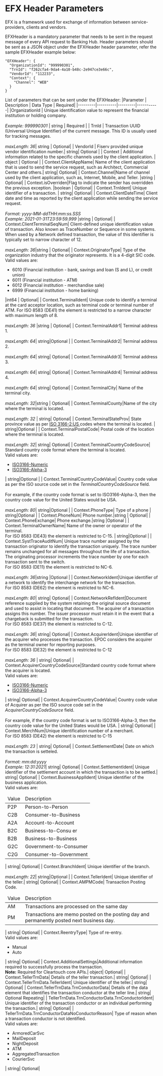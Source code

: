 # EFX Header Parameters

EFX is a framework used for exchange of information between service-providers, clients and vendors.

EFXHeader is a mandatory parameter that needs to be sent in the request message of every API request to Banking Hub. Header parameters should be sent as a JSON object under the EFXHeader header parameter, refer the sample EFXHeader example below:

```
"EFXHeader": {
  "OrganizationId": "999990301",
  "TrnId": "f262cfa4-9da4-4a10-b48c-2e947ce3e66c",
  "VendorId": "112233",
  "Context": {
    "Channel": "WEB"
  }
}

```
List of parameters that can be sent under the EFXHeader:
|Parameter | Description | Data Type | Required|
|---------|----------|---------|-----------|
|OrganizationId | Unique identification value to represent the financial institution or holding company. <br><br>*Example: 999990301* | string | Required |
| TrnId | Transaction UUID (Universal Unique Identifier) of the current message. This ID is usually used for tracking messages.<br><br> *maxLength: 36*| string | Optional|
| VendorId | Fiserv provided unique vendor identification number.| string| Optional |
| Context  | Additional information related to the specific channels used by the client application. | object  | Optional |
| Context.ClientAppName| Name of the client application that is used to send the service request, such as Architect, Commercial Center and others.| string| Optional|
| Context.Channel|Name of channel used by the client application, such as, Internet, Mobile, and Teller. |string | Optional|
| Context.isOverriden|Flag to indicate the sender has overridden the previous exception. |boolean | Optional|
| Context.TrnIdent| Unique identifier of a transaction. | string| Optional|
| Context.ClientDateTime| Client date and time as reported by the client application while sending the service request. <br><br> *Format: yyyy-MM-ddTHH:mm:ss.SSS* <br> *Example: 2021-01-31T23:59:59.999* |string | Optional|
| Context.ClientTerminalSeqNum| Client-defined unique identification value of transaction. Also known as TraceNumber or Sequence in some systems. When used by a Network defined transaction, the value of this identifier is typically set to narrow character of 12. <br><br> *maxLength: 36*|string | Optional|
| Context.OriginatorType| Type of the organization industry that the originator represents. It is a 4-digit SIC code.  <br> Valid values are: <br> <ul><li> 6010 (Financial institution - bank, savings and loan (S and L), or credit union)</li><li>6011 (Financial institution - ATM)</li> <li>6012 (Financial institution - merchandise sale)</li><li>6999 (Financial institution - home banking)</li></ul>|int64 | Optional|
| Context.TerminalIdent| Unique code to identify a terminal at the card acceptor location, such as terminal code or terminal number of ATM. For ISO 8583 (DE41) the element is restricted to a narrow character with maximum length of 8. <br><br> *maxLength: 36* |string | Optional|
| Context.TerminalAddr1| Terminal address 1. <br><br> *maxLength: 64*| string|Optional |
| Context.TerminalAddr2| Terminal address 2. <br><br> *maxLength: 64*| string| Optional|
| Context.TerminalAddr3| Terminal address 3. <br><br> *maxLength: 64*| string| Optional|
| Context.TerminalAddr4| Terminal address 4. <br><br> *maxLength: 64*| string| Optional|
| Context.TerminalCity| Name of the terminal city. <br><br> *maxLength: 32*|string | Optional|
| Context.TerminalCounty|Name of the city where the terminal is located. <br><br> *maxLength: 32* | string| Optional|
| Context.TerminalStateProv| State province value as per <a href="https://en.wikipedia.org/wiki/ISO_3166-2:US" title="Click to open in a new tab" target="_blank"> ISO 3166-2:US </a>codes where the terminal is located. | string|Optional |
| Context.TerminalPostalCode| Postal code of the location where the terminal is located. <br><br> *maxLength: 32*| string| Optional|
| Context.TerminalCountryCodeSource|  Standard country code format where the terminal is located.<br> Valid values are: <ul><li> <a href="https://en.wikipedia.org/wiki/ISO_3166-1_numeric" title="Click to open in a new tab" target="_blank"> ISO3166-Numeric</a> </li> <li>  <a href="https://en.wikipedia.org/wiki/ISO_3166-1_alpha-3" title="Click to open in a new tab" target="_blank"> ISO3166-Alpha-3</a> </li></ul>| string|Optional |
| Context.TerminalCountryCodeValue| Country code value as per the ISO source code set in the *TerminalCountryCodeSource* field. <br><br>For example, if the country code format is set to ISO3166-Alpha-3, then the country code value for the United States would be USA. <br><br> *maxLength: 80*| string|Optional |
| Context.PhoneType|  Type of a phone | string|Optional |
| Context.PhoneNum| Phone number.|string | Optional|
| Context.PhoneExchange| Phone exchange.|string |Optional |
| Context.TerminalOwnerName| Name of the owner or operator of the terminal. <br>For ISO 8583 (DE43) the element is restricted to C-15. | string|Optional |
| Context.SystTraceAuditNum| Unique trace number assigned by the transaction originator to identify the transaction uniquely. The trace number remains unchanged for all messages throughout the life of a transaction. The originating processor increments the trace number by one for each transaction sent to the switch. <br> For ISO 8583 (DE11) the element is restricted to NC-6.<br><br>  *maxLength: 36*|string |Optional |
| Context.NetworkIdent|Unique identifier of a network to identify the interchange network for the transaction. <br> For ISO 8583 (DE62) the element is restricted to NC-6. <br><br> *maxLength: 80*| string| Optional|
| Context.NetworkRefIdent|Document reference supplied by the system retaining the original source document and used to assist in locating that document. The acquirer of a transaction assigns this number. The issuer processor must retain it in the event that a chargeback is submitted for the transaction. <br>For ISO 8583 (DE37) the element is restricted to C-12.<br><br> *maxLength: 36*| string| Optional|
| Context.AcquirerIdent|Unique identifier of the acquirer who processes the transaction. EPOC considers the acquirer as the terminal owner for reporting purposes.<br>For ISO 8583 (DE32) the element is restricted to C-12<br><br> *maxLength: 36* | string| Optional|
| Context.AcquirerCountryCodeSource|Standard country code format where the acquirer is located.<br> Valid values are: <ul><li> <a href="https://en.wikipedia.org/wiki/ISO_3166-1_numeric" title="Click to open in a new tab" target="_blank"> ISO3166-Numeric</a> </li> <li>  <a href="https://en.wikipedia.org/wiki/ISO_3166-1_alpha-3" title="Click to open in a new tab" target="_blank"> ISO3166-Alpha-3</a> </li></ul> | string| Optional|
| Context.AcquirerCountryCodeValue| Country code value of Acquirer as per the ISO source code set in the *AcquirerCountryCodeSource* field. <br><br> For example, if the country code format is set to ISO3166-Alpha-3, then the country code value for the United States would be USA. | string| Optional|
| Context.MerchNum|Unique identification number of a merchant. <br>For ISO 8583 (DE42) the element is restricted to C-15 <br><br> *maxLength: 23* | string| Optional|
| Context.SettlementDate| Date on which the transaction is setteled. <br><br> *Format: mm:dd:yyyy* <br>*Example: 12:31:2021*| string| Optional|
| Context.SettlementIdent| Unique identifier of the settlement account in which the transaction is to be settled.| string| Optional|
| Context.BusinessApplIdent| Unique identifier of the business application. <br>Valid values are: <table><thead><td>Value</td>	<td>Description</td></thead><tbody><tr><td>P2P</td>	<td>Person-to-Person</td></tr><tr><td>C2B</td>	<td>Consumer-to-Business</td></tr>  <tr><td>A2A</td>	<td>Account-to-Account</td></tr>  <tr><td>B2C</td>	<td>Business-to-Consu er</td></tr>  <tr><td>B2B</td>	<td>Business-to-Business</td></tr>  <tr><td>G2C</td>	<td>Government-to-Consumer</td></tr>  <tr><td>C2G</td>	<td>Consumer-to-Government</td></tr></tbody></table>| string| Optional|
| Context.BranchIdent| Unique identifier of the branch. <br><br> *maxLength: 22*| string|Optional |
| Context.TellerIdent| Unique identifier of the teller.| string| Optional|
| Context.AMPMCode| Transaction Posting Code. <br> <table><thead><td>Value</td>	<td>Description</td></thead><tbody><tr><td>AM</td>	<td>Transactions are processed on the same day</td></tr><tr><td>PM</td>	<td>Transactions are memo posted on the posting day and permanently posted next business day.</td></tr> </tbody></table> | string| Optional|
| Context.ReentryType| Type of re-entry. <br> Valid values are: <ul><li>Manual</li><li>Auto</li></ul>| string| Optional|
| Context.AdditionalSettings|Additional information required to successfully process the transaction. <br> <b>Note:</b> Required for Cleartouch core APIs.| object| Optional|
| Context.TellerTrnData| Details of the teller transaction.| string| Optional|
| Context.TellerTrnData.TellerIdent| Unique identifier of the teller.| string| Optional|
| Context.TellerTrnData.TrnConductorData| Details of the data element that identifies the transaction conductor at the teller line.| string| Optional Repeating|
| TellerTrnData.TrnConductorData.TrnConductorIdent| Unique identifier of the transaction conductor or an individual performing the transaction.| string| Optional|
| TellerTrnData.TrnConductorDataNoConductorReason| Type of reason when a transaction conductor is not identified. <br> Valid values are: <ul><li>ArmoredCarSvc</li> <li>MailDeposit</li> <li>NightDeposit</li> <li>ATM</li> <li>AggregatedTransaction</li> <li>CourierSvc</li></ul>| string| Optional|

